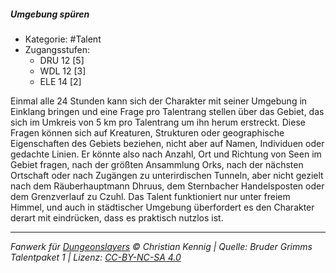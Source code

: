 <!---
Dies ist ein Fanwerk für DUNGEONSLAYERS © von Christian Kennig

Quellen:      [Bruder Grimms Talentpaket 1](https://www.f-space.de/ds4/downloads.html)
              [Talentbeschreibungen](https://www.f-space.de/ds4/tools-talentcards.html)
License:      [CC-BY-NC-SA 4.0](https://creativecommons.org/licenses/by-nc-sa/4.0/deed.de)
Richtlinien:  [Fanwerkrichtlinien](https://www.dungeonslayers.net/fanwerk-richtlinien/)
Autor:        Zauberlehrling
-->

##### Umgebung spüren

- Kategorie: #Talent
- Zugangsstufen:
  - DRU 12 [5]
  - WDL 12 [3]
  - ELE 14 [2]

Einmal alle 24 Stunden kann sich der Charakter mit seiner Umgebung in Einklang bringen und eine Frage pro Talentrang stellen über das Gebiet, das sich im Umkreis von 5 km pro Talentrang um ihn herum erstreckt. Diese Fragen können sich auf Kreaturen, Strukturen oder geographische Eigenschaften des Gebiets beziehen, nicht aber auf Namen, Individuen oder gedachte Linien. Er könnte also nach Anzahl, Ort und Richtung von Seen im Gebiet fragen, nach der größten Ansammlung Orks, nach der nächsten Ortschaft oder nach Zugängen zu unterirdischen Tunneln, aber nicht gezielt nach dem Räuberhauptmann Dhruus, dem Sternbacher Handelsposten oder dem Grenzverlauf zu Czuhl. Das Talent funktioniert nur unter freiem Himmel, und auch in städtischer Umgebung überfordert es den Charakter derart mit eindrücken, dass es praktisch nutzlos ist.

---

_Fanwerk für [Dungeonslayers](https://www.dungeonslayers.net/) © Christian Kennig | Quelle: Bruder Grimms Talentpaket 1 | Lizenz: [CC-BY-NC-SA 4.0](https://creativecommons.org/licenses/by-nc-sa/4.0/deed.de)_

